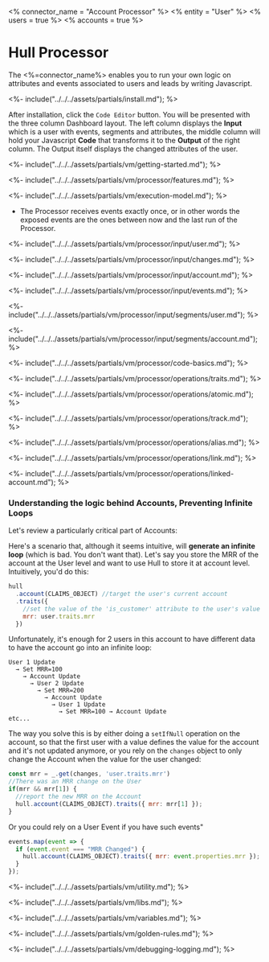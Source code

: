 <% connector_name = "Account Processor" %>
<% entity = "User" %>
<% users = true %>
<% accounts = true %>
# Hull Processor

The <%=connector_name%> enables you to run your own logic on attributes and events associated to users and leads by writing Javascript.

<%- include("../../../assets/partials/install.md"); %>

After installation, click the `Code Editor` button. You will be presented with the three column Dashboard layout. The left column displays the **Input** which is a user with events, segments and attributes, the middle column will hold your Javascript **Code** that transforms it to the **Output** of the right column. The Output itself displays the changed attributes of the user.

<%- include("../../../assets/partials/vm/getting-started.md"); %>

<%- include("../../../assets/partials/vm/processor/features.md"); %>

<%- include("../../../assets/partials/vm/execution-model.md"); %>
- The Processor receives events exactly once, or in other words the exposed events are the ones between now and the last run of the Processor.

<%- include("../../../assets/partials/vm/processor/input/user.md"); %>

<%- include("../../../assets/partials/vm/processor/input/changes.md"); %>

<%- include("../../../assets/partials/vm/processor/input/account.md"); %>

<%- include("../../../assets/partials/vm/processor/input/events.md"); %>

<%- include("../../../assets/partials/vm/processor/input/segments/user.md"); %>

<%- include("../../../assets/partials/vm/processor/input/segments/account.md"); %>

<%- include("../../../assets/partials/vm/processor/code-basics.md"); %>

<%- include("../../../assets/partials/vm/processor/operations/traits.md"); %>

<%- include("../../../assets/partials/vm/processor/operations/atomic.md"); %>

<%- include("../../../assets/partials/vm/processor/operations/track.md"); %>

<%- include("../../../assets/partials/vm/processor/operations/alias.md"); %>

<%- include("../../../assets/partials/vm/processor/operations/link.md"); %>

<%- include("../../../assets/partials/vm/processor/operations/linked-account.md"); %>

### Understanding the logic behind Accounts, Preventing Infinite Loops

Let's review a particularly critical part of Accounts:

Here's a scenario that, although it seems intuitive, will **generate an infinite loop** (which is bad. You don't want that). Let's say you store the MRR of the account at the User level and want to use Hull to store it at account level. Intuitively, you'd do this:

```js
hull
  .account(CLAIMS_OBJECT) //target the user's current account
  .traits({
    //set the value of the 'is_customer' attribute to the user's value
    mrr: user.traits.mrr
  })
```

Unfortunately, it's enough for 2 users in this account to have different data to have the account go into an infinite loop:

```
User 1 Update
  → Set MRR=100
    → Account Update
      → User 2 Update
        → Set MRR=200
          → Account Update
            → User 1 Update
              → Set MRR=100 → Account Update
etc...
```

The way you solve this is by either doing a `setIfNull` operation on the account, so that the first user with a value defines the value for the account and it's not updated anymore, or you rely on the `changes` object to only change the Account when the value for the user changed:

```js
const mrr = _.get(changes, 'user.traits.mrr')
//There was an MRR change on the User
if(mrr && mrr[1]) {
  //report the new MRR on the Account
  hull.account(CLAIMS_OBJECT).traits({ mrr: mrr[1] });
}
```

Or you could rely on a User Event if you have such events"

```js
events.map(event => {
  if (event.event === "MRR Changed") {
    hull.account(CLAIMS_OBJECT).traits({ mrr: event.properties.mrr });
  }
});
```

<%- include("../../../assets/partials/vm/utility.md"); %>

<%- include("../../../assets/partials/vm/libs.md"); %>

<%- include("../../../assets/partials/vm/variables.md"); %>

<%- include("../../../assets/partials/vm/golden-rules.md"); %>

<%- include("../../../assets/partials/vm/debugging-logging.md"); %>
